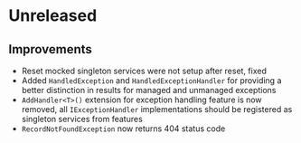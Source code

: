 # Unreleased

## Improvements

- Reset mocked singleton services were not setup after reset, fixed
- Added `HandledException` and `HandledExceptionHandler` for providing a 
  better distinction in results for managed and unmanaged exceptions
- `AddHandler<T>()` extension for exception handling feature is now removed, 
  all `IExceptionHandler` implementations should be registered as singleton 
  services from features
- `RecordNotFoundException` now returns 404 status code